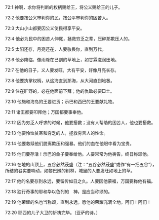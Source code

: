 <a id="1"></a>72:1  神啊，求你将判断的权柄赐给王，将公义赐给王的儿子。  

<a id="2"></a>72:2  他要按公义审判你的民，按公平审判你的困苦人。  

<a id="3"></a>72:3  大山小山都要因公义使民得享平安。  

<a id="4"></a>72:4  他必为民中的困苦人伸冤，拯救穷乏之辈，压碎那欺压人的。  

<a id="5"></a>72:5  太阳还存，月亮还在，人要敬畏你，直到万代。  

<a id="6"></a>72:6  他必降临，像雨降在已割的草地上，如甘霖滋润田地。  

<a id="7"></a>72:7  在他的日子，义人要发旺，大有平安，好像月亮长存。  

<a id="8"></a>72:8  他要执掌权柄，从这海直到那海，从大河直到地极。  

<a id="9"></a>72:9  住在旷野的，必在他面前下拜；他的仇敌必要□土。  

<a id="10"></a>72:10  他施和海岛的王要进贡；示巴和西巴的王要献礼物。  

<a id="11"></a>72:11  诸王都要叩拜他；万国都要事奉他。  

<a id="12"></a>72:12  因为穷乏人呼求的时候，他要搭救；没有人帮助的困苦人，他也要搭救。  

<a id="13"></a>72:13  他要怜恤贫寒和穷乏的人，拯救穷苦人的性命。  

<a id="14"></a>72:14  他要救赎他们脱离欺压和强暴。他们的血在他眼中看为宝贵。  

<a id="15"></a>72:15  他们要存活！示巴的金子要奉给他。人要常常为他祷告，终日称颂他。  

<a id="16"></a>72:16  在地的山顶上，五谷必然茂盛（注：“五谷必然茂盛”或作“有一把五谷”），所结的谷实要响动，如黎巴嫩的树林，城里的人要发旺如地上的草。  

<a id="17"></a>72:17  他的名要存到永远，要留传如日之久。人要因他蒙福，万国要称他有福。  

<a id="18"></a>72:18  独行奇事的耶和华以色列的　神，是应当称颂的。  

<a id="19"></a>72:19  他荣耀的名也当称颂，直到永远。愿他的荣耀充满全地。阿们！阿们！  

<a id="20"></a>72:20  耶西的儿子大卫的祈祷完毕。〔亚萨的诗。〕  
